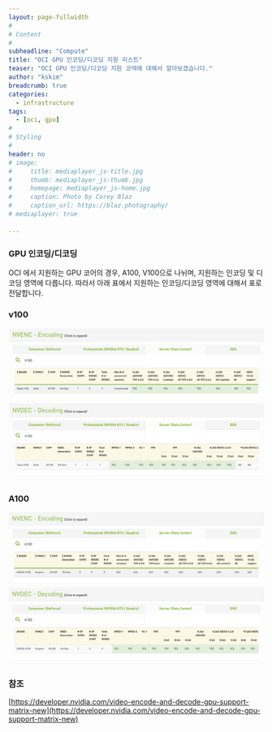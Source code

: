 ```yaml
---
layout: page-fullwidth
#
# Content
#
subheadline: "Compute"
title: "OCI GPU 인코딩/디코딩 지원 리스트"
teaser: "OCI GPU 인코딩/디코딩 지원 코덱에 대해서 알아보겠습니다."
author: "kskim"
breadcrumb: true
categories:
  - infrastructure
tags:
  - [oci, gpu]
#
# Styling
#
header: no
# image:
#     title: mediaplayer_js-title.jpg
#     thumb: mediaplayer_js-thumb.jpg
#     homepage: mediaplayer_js-home.jpg
#     caption: Photo by Corey Blaz
#     caption_url: https://blaz.photography/
# mediaplayer: true

---
```


### GPU 인코딩/디코딩 
OCI 에서 지원하는 GPU 코어의 경우, A100, V100으로 나뉘며, 지원하는 인코딩 및 디코딩 영역에 다릅니다. 
따라서 아래 표에서 지원하는 인코딩/디코딩 영역에 대해서 표로 전달합니다.

### v100
![](/assets/img/infrastructure/2022/08/gpu-encod-decode/A100.png)

### A100
![](/assets/img/infrastructure/2022/08/gpu-encod-decode/V100.png)


### 참조
[https://developer.nvidia.com/video-encode-and-decode-gpu-support-matrix-new](https://developer.nvidia.com/video-encode-and-decode-gpu-support-matrix-new)
